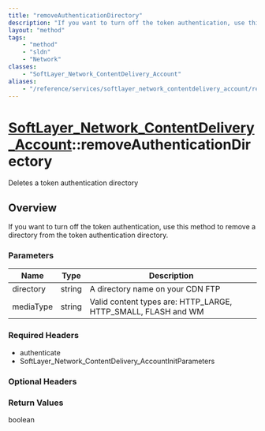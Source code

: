 ```yaml
---
title: "removeAuthenticationDirectory"
description: "If you want to turn off the token authentication, use this method to remove a directory from the token authentication di... "
layout: "method"
tags:
    - "method"
    - "sldn"
    - "Network"
classes:
    - "SoftLayer_Network_ContentDelivery_Account"
aliases:
    - "/reference/services/softlayer_network_contentdelivery_account/removeAuthenticationDirectory"
---
```

# [SoftLayer_Network_ContentDelivery_Account](/reference/services/SoftLayer_Network_ContentDelivery_Account)::removeAuthenticationDirectory

Deletes a token authentication directory


## Overview 
If you want to turn off the token authentication, use this method to remove a directory from the token authentication directory. 

### Parameters 
|Name | Type | Description |
| --- | --- | --- |
|directory| string| A directory name on your CDN FTP|
|mediaType| string| Valid content types are: HTTP_LARGE, HTTP_SMALL, FLASH and WM|


### Required Headers
* authenticate
* SoftLayer_Network_ContentDelivery_AccountInitParameters

### Optional Headers

### Return Values
boolean

